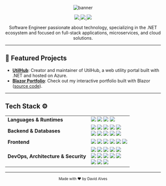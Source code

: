 <p align="center">
  <img src="https://capsule-render.vercel.app/api?type=waving&color=000000&height=120&section=header&text=David%20Alves&fontSize=70&fontAlign=50&fontColor=fff" alt="banner"/>
</p>

<p align="center">
  <a href="https://www.linkedin.com/in/dvdalves/" target="_blank">
    <img src="https://img.shields.io/badge/LinkedIn-0077B5?style=for-the-badge&logo=linkedin&logoColor=white"/>
  </a>
  <a href="https://dvdalves.github.io/blazor-portfolio/" target="_blank">
    <img src="https://img.shields.io/badge/Portfolio-FF8800?style=for-the-badge&logo=logoColor=white"/>
  </a>
    <a href="https://utilhub.com.br/" target="_blank">
    <img src="https://img.shields.io/badge/UtilHub-black?style=for-the-badge&logo=logoColor=white"/>
  </a>
</p>

<p align="center">
  Software Engineer passionate about technology, specializing in the .NET ecosystem and focused on full-stack applications, microservices, and cloud solutions.
</p>

---

## 🚀 Featured Projects

- <b>[UtilHub](https://utilhub.com.br/)</b>: Creator and maintainer of UtilHub, a web utility portal built with .NET and hosted on Azure.
- <b>[Blazor Portfolio](https://dvdalves.github.io/blazor-portfolio/)</b>: Check out my interactive portfolio built with Blazor ([source code](https://github.com/dvdalves/blazor-portfolio)).

---

## Tech Stack ⚙️

<table>
<tr>
<td><b>Languages & Runtimes</b></td>
<td>
<img src="https://img.shields.io/badge/C%23-239120?style=flat-square&logo=c-sharp&logoColor=white"/>
<img src="https://img.shields.io/badge/.NET-512BD4?style=flat-square&logo=dotnet&logoColor=white"/>
<img src="https://img.shields.io/badge/JavaScript-F7DF1E?style=flat-square&logo=javascript&logoColor=black"/>
<img src="https://img.shields.io/badge/TypeScript-3178C6?style=flat-square&logo=typescript&logoColor=white"/>
</td>
</tr>
<tr>
<td><b>Backend & Databases</b></td>
<td>
<img src="https://img.shields.io/badge/ASP.NET-512BD4?style=flat-square&logo=dotnet&logoColor=white"/>
<img src="https://img.shields.io/badge/Web%20API-512BD4?style=flat-square&logo=dotnet&logoColor=white"/>
<img src="https://img.shields.io/badge/Entity%20Framework-512BD4?style=flat-square&logo=dotnet&logoColor=white"/>
<img src="https://img.shields.io/badge/Dapper-007ACC?style=flat-square"/>
<img src="https://img.shields.io/badge/Identity-512BD4?style=flat-square&logo=dotnet&logoColor=white"/>
<br>
<img src="https://img.shields.io/badge/SQL%20Server-4479A1?style=flat-square&logo=microsoftsqlserver&logoColor=white"/>
<img src="https://img.shields.io/badge/PostgreSQL-336791?style=flat-square&logo=postgresql&logoColor=white"/>
<img src="https://img.shields.io/badge/MySQL-4479A1?style=flat-square&logo=mysql&logoColor=white"/>
<img src="https://img.shields.io/badge/MongoDB-4DB33D?style=flat-square&logo=mongodb&logoColor=white"/>
<img src="https://img.shields.io/badge/SQLite-003B57?style=flat-square&logo=sqlite&logoColor=white"/>
</td>
</tr>
<tr>
<td><b>Frontend</b></td>
<td>
<img src="https://img.shields.io/badge/Blazor-512BD4?style=flat-square&logo=blazor&logoColor=white"/>
<img src="https://img.shields.io/badge/Angular-DD0031?style=flat-square&logo=angular&logoColor=white"/>
<img src="https://img.shields.io/badge/Razor-512BD4?style=flat-square&logo=dotnet&logoColor=white"/>
<img src="https://img.shields.io/badge/HTML%2FCSS-E34F26?style=flat-square&logo=html5&logoColor=white"/>
<img src="https://img.shields.io/badge/Bootstrap-563D7C?style=flat-square&logo=bootstrap&logoColor=white"/>
<img src="https://img.shields.io/badge/JQuery-0769AD?style=flat-square&logo=jquery&logoColor=white"/>
</td>
</tr>
<tr>
<td><b>DevOps, Architecture & Security</b></td>
<td>
<img src="https://img.shields.io/badge/Azure-0078D4?style=flat-square&logo=azure&logoColor=white"/>
<img src="https://img.shields.io/badge/Docker-2496ED?style=flat-square&logo=docker&logoColor=white"/>
<img src="https://img.shields.io/badge/Keycloak-2a2a2a?style=flat-square&logo=keycloak&logoColor=white"/>
<img src="https://img.shields.io/badge/RabbitMQ-FF6600?style=flat-square&logo=rabbitmq&logoColor=white"/>
<img src="https://img.shields.io/badge/CI/CD-333333?style=flat-square"/>
<br>
<img src="https://img.shields.io/badge/Microservices-333333?style=flat-square"/>
<img src="https://img.shields.io/badge/Clean%20Architecture-333333?style=flat-square"/>
<img src="https://img.shields.io/badge/xUnit-512BD4?style=flat-square"/>
<img src="https://img.shields.io/badge/NUnit-512BD4?style=flat-square"/>
<img src="https://img.shields.io/badge/MSTest-512BD4?style=flat-square"/>
<br>
<img src="https://img.shields.io/badge/TDD-008080?style=flat-square"/>
<img src="https://img.shields.io/badge/SOLID-008080?style=flat-square"/>
<img src="https://img.shields.io/badge/DDD-007ACC?style=flat-square"/>
</td>
</tr>
</table>


---

<p align="center">
  <sub>Made with ❤️ by David Alves</sub>
</p>
